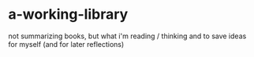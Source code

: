 # a-working-library

not summarizing books, but what i'm reading / thinking and to save ideas for myself (and for later reflections)
